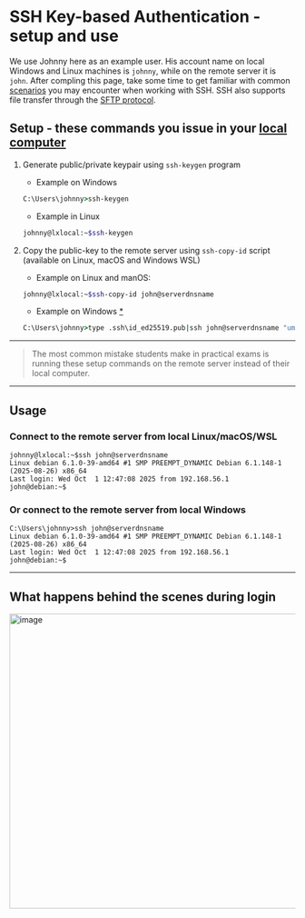 # SSH Key-based Authentication - setup and use  

We use Johnny here as an example user. His account name on local Windows and Linux machines is `johnny`, while on the remote server it is `john`. After compling this page, take some time to get familiar with common [scenarios](ssh_scenarios.md) you may encounter when working with SSH. SSH also supports file transfer through the [SFTP protocol](sftp.md).


## Setup - these commands you issue in your <ins>local computer</ins>

1. Generate public/private keypair using `ssh-keygen` program 
   - Example on Windows  
   ```bat
   C:\Users\johnny>ssh-keygen 
   ```
   - Example in Linux
   ```bash
   johnny@lxlocal:~$ssh-keygen
   ```
   
3. Copy the public-key to the remote server using `ssh-copy-id` script (available on Linux, macOS and Windows WSL)
    - Example on Linux and manOS:
   ```bash 
   johnny@lxlocal:~$ssh-copy-id john@serverdnsname
   ```
   - Example on Windows [*](ssh-copy-id.md)
   ```bat
   C:\Users\johnny>type .ssh\id_ed25519.pub|ssh john@serverdnsname "umask 077;test -d .ssh  || mkdir .ssh;cat >> ~/.ssh/authorized_keys"  
   ```
   
--- 
     
> The most common mistake students make in practical exams is running these setup commands on the remote server instead of their local computer.   
--- 




   


## Usage  

### Connect to the remote server from local Linux/macOS/WSL
```text
johnny@lxlocal:~$ssh john@serverdnsname
Linux debian 6.1.0-39-amd64 #1 SMP PREEMPT_DYNAMIC Debian 6.1.148-1 (2025-08-26) x86_64
Last login: Wed Oct  1 12:47:08 2025 from 192.168.56.1
john@debian:~$
```

### Or connect to the remote server from local Windows

```text
C:\Users\johnny>ssh john@serverdnsname
Linux debian 6.1.0-39-amd64 #1 SMP PREEMPT_DYNAMIC Debian 6.1.148-1 (2025-08-26) x86_64
Last login: Wed Oct  1 12:47:08 2025 from 192.168.56.1
john@debian:~$
```
---  

## What happens behind the scenes during login
<img width="1209" height="519" alt="image" src="https://github.com/user-attachments/assets/342a00f7-2431-47a5-a2a2-2bcf78f6b568" />





